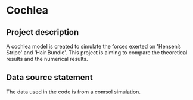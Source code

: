 # Cochlea
## Project description
A cochlea model is created to simulate the forces exerted on 'Hensen’s Stripe' and 'Hair Bundle'. This project is aiming to compare the theoretical results and the numerical results.
## Data source statement
The data used in the code is from a comsol simulation.
